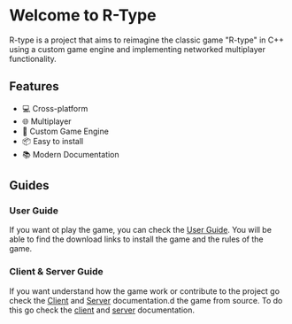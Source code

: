 # Welcome to R-Type

R-type is a project that aims to reimagine the classic game "R-type" in C++ using a custom game engine and implementing networked multiplayer functionality.

## Features


- 💻 Cross-platform
- 🌐 Multiplayer
- 🧩 Custom Game Engine
- 📦 Easy to install
- 📚 Modern Documentation

## Guides

### User Guide

If you want ot play the game, you can check the [User Guide](user-guide.md). You will be able to find the download links to install the game and the rules of the game.

### Client & Server Guide

If you want understand how the game work or contribute to the project go check the [Client](client/index.md) and [Server](server/index.md) documentation.d the game from source. To do this go check the [client](client/index.md) and [server](server/index.md) documentation.